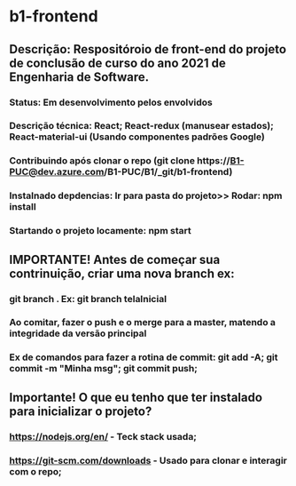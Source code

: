 # b1-frontend

## Descrição: Respositóroio de front-end do projeto de conclusão de curso do ano 2021 de Engenharia de Software.

### Status: Em desenvolvimento pelos envolvidos

### Descrição técnica: React; React-redux (manusear estados); React-material-ui (Usando componentes padrões Google)

### Contribuindo após clonar o repo (git clone https://B1-PUC@dev.azure.com/B1-PUC/B1/\_git/b1-frontend)

### Instalnado depdencias: Ir para pasta do projeto>> Rodar: npm install

### Startando o projeto locamente: npm start

## IMPORTANTE! Antes de começar sua contrinuição, criar uma nova branch ex:

### git branch <feature a ser desenvolvida>. Ex: git branch telaInicial

### Ao comitar, fazer o push e o merge para a master, matendo a integridade da versão principal

### Ex de comandos para fazer a rotina de commit: git add -A; git commit -m "Minha msg"; git commit push;

## Importante! O que eu tenho que ter instalado para inicializar o projeto?

### https://nodejs.org/en/ - Teck stack usada;

### https://git-scm.com/downloads - Usado para clonar e interagir com o repo;
